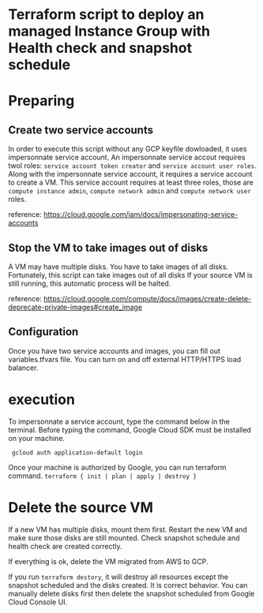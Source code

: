 # Terraform script to deploy an managed Instance Group with Health check and snapshot schedule 

# Preparing 

## Create two service accounts
In order to execute this script without any GCP keyfile dowloaded, it uses 
impersonnate service account. 
An impersonnate service accout requires twol roles:
`service account token creator` and `service account user roles`.
Along with the impersonnate service account, it requires a service account to create a VM.
This service account requires at least three roles, those are `compute instance admin`, 
`compute network admin` and `compute network user` roles.

reference: https://cloud.google.com/iam/docs/impersonating-service-accounts

## Stop the VM to take images out of disks 

A VM may have multiple disks. 
You have to take images of all disks.
Fortunately, this script can take images out of all disks
If your source VM is still running, this automatic process will be halted.

reference: https://cloud.google.com/compute/docs/images/create-delete-deprecate-private-images#create_image

## Configuration
Once you have two service accounts and images, you can fill out variables.tfvars file.
You can turn on and off external HTTP/HTTPS load balancer. 


# execution
To impersonnate a service account, type the command below in the terminal.
Before typing the command, Google Cloud SDK must be installed on your machine.
``` 
 gcloud auth application-default login 
```
Once your machine is authorized by Google, you can run terraform command.
`terraform { init | plan | apply | destroy }`

# Delete the source VM
If a new VM has multiple disks, mount them first.
Restart the new VM and make sure those disks are still mounted.
Check snapshot schedule and health check are created correctly.

If everything is ok, delete the VM migrated from AWS to GCP.

If you run `terraform destory`, it will destroy all resources except the snapshot scheduled and the disks created.
It is correct behavior. You can manually delete disks first then delete the snapshot scheduled from Google Cloud Console UI.

